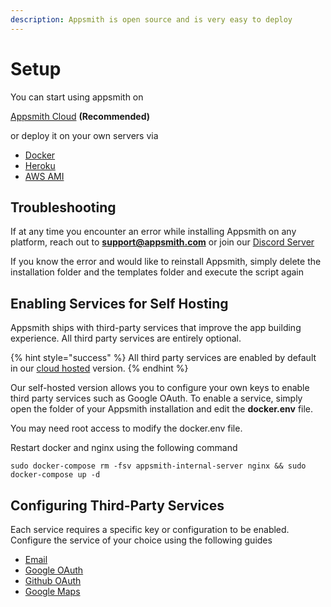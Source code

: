 ```yaml
---
description: Appsmith is open source and is very easy to deploy
---
```


# Setup

You can start using appsmith on

[Appsmith Cloud](appsmith-cloud.md) **\(Recommended\)**

or deploy it on your own servers via

* [Docker](docker.md)
* [Heroku](heroku.md)
* [AWS AMI](https://github.com/appsmithorg/appsmith-docs/tree/59aba8f49d764fa83b0af607119f5fce7d129575/setting-up-appsmith/setting-up-appsmith/aws-ami.md)

## Troubleshooting

If at any time you encounter an error while installing Appsmith on any platform, reach out to **support@appsmith.com** or join our [Discord Server](https://discord.com/invite/rBTTVJp)

If you know the error and would like to reinstall Appsmith, simply delete the installation folder and the templates folder and execute the script again

## Enabling Services for Self Hosting

Appsmith ships with third-party services that improve the app building experience. All third party services are entirely optional.

{% hint style="success" %}
All third party services are enabled by default in our [cloud hosted](https://appsmith.com) version.
{% endhint %}

Our self-hosted version allows you to configure your own keys to enable third party services such as Google OAuth. To enable a service, simply open the folder of your Appsmith installation and edit the **docker.env** file.

You may need root access to modify the docker.env file.

Restart docker and nginx using the following command

```text
sudo docker-compose rm -fsv appsmith-internal-server nginx && sudo docker-compose up -d
```

## Configuring Third-Party Services

Each service requires a specific key or configuration to be enabled. Configure the service of your choice using the following guides

* [Email](../../third-party-services/email/)
* [Google OAuth](../../third-party-services/google-login.md)
* [Github OAuth](../../third-party-services/github-login.md)
* [Google Maps](../../third-party-services/google-maps.md)

